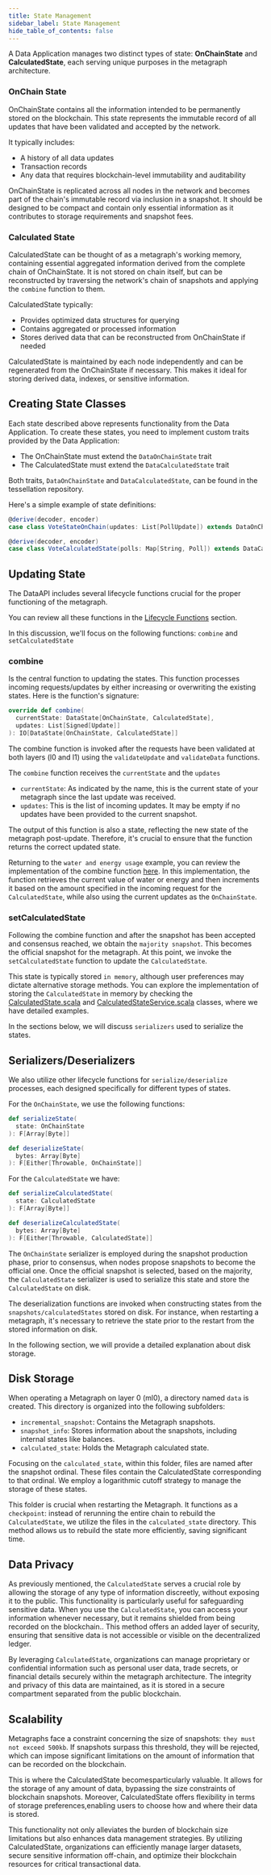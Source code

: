 ```yaml
---
title: State Management
sidebar_label: State Management
hide_table_of_contents: false
---
```


<intro-end />

A Data Application manages two distinct types of state: **OnChainState** and **CalculatedState**, each serving unique purposes in the metagraph architecture.

### OnChain State

OnChainState contains all the information intended to be permanently stored on the blockchain. This state represents the immutable record of all updates that have been validated and accepted by the network. 

It typically includes:
- A history of all data updates
- Transaction records
- Any data that requires blockchain-level immutability and auditability

OnChainState is replicated across all nodes in the network and becomes part of the chain's immutable record via inclusion in a snapshot. It should be designed to be compact and contain only essential information as it contributes to storage requirements and snapshot fees.

### Calculated State

CalculatedState can be thought of as a metagraph's working memory, containing essential aggregated information derived from the complete chain of OnChainState. It is not stored on chain itself, but can be reconstructed by traversing the network's chain of snapshots and applying the `combine` function to them. 

CalculatedState typically:
- Provides optimized data structures for querying
- Contains aggregated or processed information
- Stores derived data that can be reconstructed from OnChainState if needed

CalculatedState is maintained by each node independently and can be regenerated from the OnChainState if necessary. This makes it ideal for storing derived data, indexes, or sensitive information.

## Creating State Classes

Each state described above represents functionality from the Data Application. To create these states, you need to implement custom traits provided by the Data Application:

- The OnChainState must extend the `DataOnChainState` trait
- The CalculatedState must extend the `DataCalculatedState` trait

Both traits, `DataOnChainState` and `DataCalculatedState`, can be found in the tessellation repository.

Here's a simple example of state definitions:

```scala
@derive(decoder, encoder)
case class VoteStateOnChain(updates: List[PollUpdate]) extends DataOnChainState

@derive(decoder, encoder)
case class VoteCalculatedState(polls: Map[String, Poll]) extends DataCalculatedState
```

## Updating State
The DataAPI includes several lifecycle functions crucial for the proper functioning of the metagraph. 

You can review all these functions in the [Lifecycle Functions](./lifecycle-functions) section.

In this discussion, we'll focus on the following functions: `combine` and  `setCalculatedState`

### combine
Is the central function to updating the states. This function processes incoming requests/updates by either increasing or overwriting the existing states. Here is the function's signature:

```scala
override def combine(
  currentState: DataState[OnChainState, CalculatedState],
  updates: List[Signed[Update]]
): IO[DataState[OnChainState, CalculatedState]]
```

The combine function is invoked after the requests have been validated at both layers (l0 and l1) using the `validateUpdate` and `validateData` functions.

The `combine` function receives the `currentState` and the `updates`
* `currentState`: As indicated by the name, this is the current state of your metagraph since the last update was received.
* `updates`: This is the list of incoming updates. It may be empty if no updates have been provided to the current snapshot.
 
The output of this function is also a state, reflecting the new state of the metagraph post-update. Therefore, it's crucial to ensure that the function returns the correct updated state.

Returning to the `water and energy usage` example, you can review the implementation of the combine function [here](https://github.com/Constellation-Labs/metagraph-examples/blob/main/examples/water-and-energy-usage/modules/shared_data/src/main/scala/com/my/water_and_energy_usage/shared_data/combiners/Combiners.scala). 
In this implementation, the function retrieves the current value of water or energy and then increments it based on the amount specified in the incoming request for the `CalculatedState`, while also using the current updates as the `OnChainState`.

### setCalculatedState
Following the combine function and after the snapshot has been accepted and consensus reached, we obtain the `majority snapshot`. This becomes the official snapshot for the metagraph. At this point, we invoke the `setCalculatedState` function to update the `CalculatedState`.

This state is typically stored `in memory`, although user preferences may dictate alternative storage methods. 
You can explore the implementation of storing the `CalculatedState` in memory by checking the [CalculatedState.scala](https://github.com/Constellation-Labs/metagraph-examples/blob/main/examples/water-and-energy-usage/modules/shared_data/src/main/scala/com/my/water_and_energy_usage/shared_data/calculated_state/CalculatedState.scala) and [CalculatedStateService.scala](https://github.com/Constellation-Labs/metagraph-examples/blob/main/examples/water-and-energy-usage/modules/shared_data/src/main/scala/com/my/water_and_energy_usage/shared_data/calculated_state/CalculatedStateService.scala) classes, where we have detailed examples.

In the sections below, we will discuss `serializers` used to serialize the states.

## Serializers/Deserializers
We also utilize other lifecycle functions for `serialize/deserialize` processes, each designed specifically for different types of states.

For the `OnChainState`, we use the following functions:
```scala
def serializeState(
  state: OnChainState
): F[Array[Byte]]

def deserializeState(
  bytes: Array[Byte]
): F[Either[Throwable, OnChainState]]
```

For the `CalculatedState` we have:
```scala
def serializeCalculatedState(
  state: CalculatedState
): F[Array[Byte]] 

def deserializeCalculatedState(
  bytes: Array[Byte]
): F[Either[Throwable, CalculatedState]]
```

The `OnChainState` serializer is employed during the snapshot production phase, prior to consensus, when nodes propose snapshots to become the official one.
Once the official snapshot is selected, based on the majority, the `CalculatedState` serializer is used to serialize this state and store the `CalculatedState` on disk.

The deserialization functions are invoked when constructing states from the `snapshots/calculatedStates` stored on disk. For instance, when restarting a metagraph, it's necessary to retrieve the state prior to the restart from the stored information on disk.

In the following section, we will provide a detailed explanation about disk storage.

## Disk Storage
When operating a Metagraph on layer 0 (ml0), a directory named `data` is created. This directory is organized into the following subfolders:

* `incremental_snapshot`: Contains the Metagraph snapshots.
* `snapshot_info`: Stores information about the snapshots, including internal states like balances.
* `calculated_state`: Holds the Metagraph calculated state.

Focusing on the `calculated_state`, within this folder, files are named after the snapshot ordinal. These files contain the CalculatedState corresponding to that ordinal. We employ a logarithmic cutoff strategy to manage the storage of these states.

This folder is crucial when restarting the Metagraph. It functions as a `checkpoint`: instead of rerunning the entire chain to rebuild the `CalculatedState`, we utilize the files in the `calculated_state` directory. This method allows us to rebuild the state more efficiently, saving significant time.

## Data Privacy
As previously mentioned, the `CalculatedState` serves a crucial role by allowing the storage of any type of information discreetly, without exposing it to the public. This functionality is particularly useful for safeguarding sensitive data. When you use the `CalculatedState`, you can access your information whenever necessary, but it remains shielded from being recorded on the blockchain..
This method offers an added layer of security, ensuring that sensitive data is not accessible or visible on the decentralized ledger.

By leveraging `CalculatedState`, organizations can manage proprietary or confidential information such as personal user data, trade secrets, or financial details securely within the metagraph architecture. The integrity and privacy of this data are maintained, as it is stored in a secure compartment separated from the public blockchain.

## Scalability
Metagraphs face a constraint concerning the size of snapshots: `they must not exceed 500kb`. If snapshots surpass this threshold, they will be rejected, which can impose significant limitations on the amount of information that can be recorded on the blockchain.

This is where the CalculatedState becomesparticularly valuable. It allows for the storage of any amount of data, bypassing the size constraints of blockchain snapshots. Moreover, CalculatedState offers
flexibility in terms of storage preferences,enabling users to choose how and where their data is stored.

This functionality not only alleviates the burden of blockchain size limitations but also enhances data management strategies. By utilizing CalculatedState, organizations can efficiently manage larger datasets, secure sensitive information off-chain, and optimize their blockchain resources for critical transactional data.